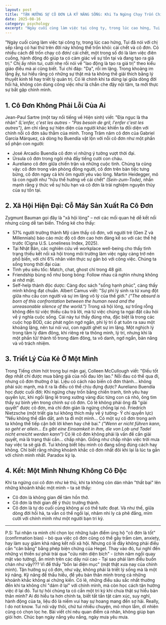 ```yaml
---
layout: post
title: "TẬN HƯỞNG SỰ CÔ ĐƠN LÀ KỸ NĂNG SỐNG: Khi Ta Ngừng Chạy Trốn Chính Mình"
date: 2025-08-16
category: psychology
excerpt: "Ngày cuối cùng làm việc tại công ty, trong lúc cao hứng, Tui đã nói với chị sếp rằng có hai thứ trên đời này không thể trốn khỏi: cái chết và cô đơn. Có nhiều cách để trốn chạy cô đơn/ cái chết, một trong số đó là làm việc điên cuồng, hành động đó giúp ta có cảm giác về sự tồn tại và đang tạo ra giá trị"
---
```


"Ngày cuối cùng làm việc tại công ty, trong lúc cao hứng, Tui đã nói với chị sếp rằng có hai thứ trên đời này không thể trốn khỏi: cái chết và cô đơn. Có nhiều cách để trốn chạy cô đơn/ cái chết, một trong số đó là làm việc điên cuồng, hành động đó giúp ta có cảm giác về sự tồn tại và đang tạo ra giá trị."
Chị ấy nhìn tui, cười nhẹ rồi nói về "lao động là tạo ra giá trị" theo kiểu giáo điều mà ai cũng biết. Tui chỉ đáp: "Dạ", rồi im lặng. Trong khoảng im lặng ấy, tui hiểu rằng có những sự thật mà ta không thể giải thích bằng lý thuyết kinh tế hay triết lý quản trị.
Có lẽ chính khi ta dừng lại giữa dòng đời hối hả, không còn dùng công việc như lá chắn che đậy nội tâm, ta mới thực sự bắt gặp chính mình.
## 1. Cô Đơn Không Phải Lỗi Của Ai
Jean-Paul Sartre (một tay nổi tiếng về Hiện sinh) viết: "Địa ngục là tha nhân" *(L'enfer, c'est les autres - "Pas besoin de gril, l'enfer c'est les autres")*, ám chỉ rằng sự hiện diện của người khác khiến ta đối diện với chính nỗi cô đơn sâu thẳm của mình. Trong Trăm năm cô đơn của Gabriel García Márquez, cả dòng họ Buendía vật lộn với nỗi cô đơn như một phần số phận con người:
- José Arcadio Buendía cô đơn vì những ý tưởng vượt thời đại.
- Úrsula cô đơn trong ngôi nhà đầy tiếng cười con cháu.
- Aureliano cô đơn giữa chiến trận và những cuộc tình.
Chúng ta cũng vậy: cô đơn trong văn phòng đông người, cô đơn trên bàn tiệc tưng bừng, cô đơn ngay cả khi ôm người yêu vào lòng. Martin Heidegger, mô tả con người như "hữu thể hướng về cái chết" *(Sein-zum-Tode)*, nhấn mạnh rằng ý thức về sự hữu hạn và cô đơn là trải nghiệm nguyên thủy của sự tồn tại.
## 2. Xã Hội Hiện Đại: Cỗ Máy Sản Xuất Ra Cô Đơn
Zygmunt Bauman gọi đây là "xã hội lỏng" – nơi các mối quan hệ dễ kết nối nhưng cũng dễ tan biến. Thống kê cho thấy:
- 57% người trưởng thành Mỹ cảm thấy cô đơn, với người trẻ (Gen Z và Millennials) báo cáo mức độ cô đơn cao hơn đáng kể so với các thế hệ trước (Cigna U.S. Loneliness Index, 2025).
- Tại Nhật Bản, các nghiên cứu về workplace well-being cho thấy tình trạng thiếu kết nối xã hội trong môi trường làm việc ngày càng trở nên phổ biến, với chỉ 6% nhân viên thực sự gắn bó với công việc.
Chúng ta sống trong thời đại của:
- Tình yêu siêu tốc: Match, chat, ghost chỉ trong 48 giờ.
- Friendship bùng nổ như bong bóng: Follow nhau cả nghìn nhưng không ai nhớ mặt.
- Self-help thành độc dược: Càng đọc sách "sống hạnh phúc", càng thấy mình không đạt chuẩn.
Albert Camus viết: "Sự phi lý sinh ra từ xung đột giữa nhu cầu con người và sự im lặng vô lý của thế giới." *("The absurd is born of this confrontation between the human need and the unreasonable silence of the world.")* Trong xã hội lỏng, sự trống rỗng không đến từ việc thiếu câu trả lời, mà từ việc chúng ta ngại đặt câu hỏi về ý nghĩa cuộc sống. Cái này tui thấy đúng nha, đặc biệt là trong các cuộc họp BOD, các phát ngôn ngớ ngẩn, phi lý trí ồ ạt tuôn ra sau một khoảng lặng, nên tui nói vui, con người ghét sự im lặng. Một nghịch lý trong tâm lý đám đông, khi riêng rẻ ta thông minh, lý trí, nhưng khi là một phần tử/ thành tố trong đám đông, ta vô danh, ngớ ngẩn, bản năng và vô trách nhiệm.
## 3. Triết Lý Của Kẻ Ở Một Mình
Trong Tiếng chim hót trong bụi mận gai, Colleen McCullough viết: "Điều tốt đẹp nhất chỉ được mua bằng giá của nỗi đau lớn lao." Nỗi đau có thể qua đi, nhưng cô đơn thường ở lại. Liệu có cách nào biến cô đơn thành... không phải sức mạnh, mà ít ra là điều có thể chịu đựng được?
Aureliano Buendía học được cuối đời: Khi ngừng chạy trốn bằng chiến tranh, tình yêu hay quyền lực, khi ngồi lặng lẽ trong xưởng vàng đúc từng con cá nhỏ, ông tìm thấy sự bình yên trong chính sự cô đơn. Có lẽ không phải ông đã "giải quyết" được cô đơn, mà chỉ đơn giản là ngừng chống lại nó.
Friedrich Nietzsche (một triết gia tui không thích mấy về ý tưởng- Ý chí quyền lực) "Nếu không thể dẫn dắt, anh ta đi một mình... Có một sự cô đơn trong anh ta không thể tiếp cận bởi lời khen hay chê bai." *("Wenn er nicht führen kann, so geht er allein... Es gibt eine Einsamkeit in ihm, die von Lob und Tadel nicht erreicht werden kann")*
Có lẽ cô đơn không phải là vấn đề cần giải quyết, mà là trạng thái cần... chấp nhận. Giống như chấp nhận việc trời mưa hay việc ta sẽ già đi.
Tui không biết liệu mình có đang sống đúng cách hay không. Chỉ biết rằng những khoảnh khắc cô đơn nhất đôi khi lại là lúc ta gần với chính mình nhất. Paradox kỳ lạ.
## 4. Kết: Một Mình Nhưng Không Cô Độc
Khi ta ngừng coi cô đơn như kẻ thù, khi ta không còn dán nhãn "thất bại" lên những khoảnh khắc một mình – ta sẽ thấy:
- Cô đơn là không gian để tâm hồn thở.
- Cô đơn là thời gian để ý thức trưởng thành.
- Cô đơn là tự do cuối cùng không ai có thể tước đoạt.
Và như thế, giữa dòng đời hối hả, ta vẫn có thể ngồi lại, nhâm nhi ly cà phê đắng, mỉm cười với chính mình như một người bạn tri kỷ.
---
P.S: Tui nhận ra mình chỉ chọn lọc những luận điểm ủng hộ "cô đơn là tốt" (confirmation bias) - bỏ qua việc cô đơn cũng có thể gây trầm cảm, anxiety, hay làm suy giảm khả năng kết nối xã hội.
Nhưng có lẽ đây không phải điều cần "cân bằng" bằng phép biện chứng của Hegel. Thay vào đó, tui nghĩ đến những vị thiền sư phải trải qua "cửu niên diện bích" - (chín năm ngồi quay mặt vào tường), ẩn mình trên các dãy núi cao - Tại sao phải làm điều buồn chán như vậy??? Vì để thấy "bổn lai diện mục" (mặt thật xưa nay của chính mình). 
Tận hưởng sự cô đơn, như vậy, không phải là triết lý sống mà là một kỹ năng. Kỹ năng để thấu hiểu, để yêu bản thân mình trong cả những khoảnh khắc không ai chứng kiến. Có lẽ, những điều sâu sắc nhất thường đến khi ta không chỉ "dám ở lại" với chính mình, mà còn học cách tận hưởng việc ở lại đó.
Tui tự hỏi chúng ta có cần một tri kỷ khi chưa thật sự hiểu bản thân mình? Ai đó hiểu ta hơn chính ta, biết tất tần tật cảm xúc, suy nghĩ, hành động của ta, liệu đó là niềm vui hay sự hoang mang đến sợ hãi. Really, I do not know.
Tui nói vậy thôi, chứ tui nhiều chuyện, mỏ nhọn lắm, dĩ nhiên cũng có chọn lọc he. 
Bài viết chỉ nêu quan điểm cá nhân, không giúp bạn giỏi hơn.
Chúc bạn ngày nắng yêu nắng, ngày mưa yêu mưa.
